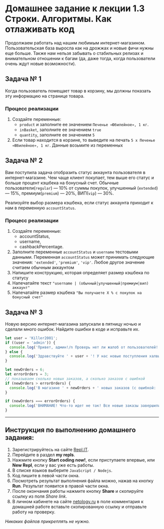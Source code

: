 # Домашнее задание к лекции 1.3 Строки. Алгоритмы. Как отлаживать код

Продолжаем работать над нашим любимым интернет-магазином. Пользовательская база выросла как на дрожжах и новые фичи нужны еще больше. Также нам нельзя забывать о стабильных релизах и внимательном отношении к багам (да, даже тогда, когда пользователи очень ждут новые возможности).

## Задача № 1

Когда пользователь помещает товар в корзину, мы должны показать эту информацию на странице товара.

### Процесс реализации

1. Создайте переменные:
   - `product` и заполните ее значением `Печенье «Юбилейное», 1 кг`.
   - `inBasket`, заполните ее значением `true`
   - `quantity`, заполните ее значением `5`
2. Если товар находится в корзине, то выведите на печать `5 x Печенье «Юбилейное», 1 кг`. Данные возьмите из переменных

## Задача № 2

Вам поступила задача отобразить статус аккаунта пользователя в интернет-магазине. Чем чаще клиент покупает, тем выше его статус и больше процент кэшбека на бонусный счет. Обычные пользователи(`regular`) — 10% от суммы покупок, улучшенный (`extended`) — 15%, премиум(`premium`) — 20%, ВИП(`vip`) — 30%.

Реализуйте выбор размера кэшбека, если статус аккаунта приходит к нам в переменную `accountStatus`.

### Процесс реализации

1. Создайте переменные:
   - accountStatus,
   - username,
   - cashbackPercentage.
2. Заполните переменные `accountStatus` и `username` тестовыми данными. Переменная `accountStatus` может принимать следующие значения: `'extended'`, `'premium'`, `'vip'`. Любое другое значение считаем обычным аккаунтом
3. Напишите конструкцию, которая определяет размер кэшбека по статусу
4. Напечатайте текст `"username | (обычный|улучшенный|премиум|вип) аккаунт"`
5. Напечатайте размер кэшбека `"Вы получаете X % с покупок на бонусный счет"`

## Задача № 3

Новую версию интернет-магазина запускали в пятницу ночью и сделали много ошибок. Найдите ошибки в коде и исправьте их.

```javascript
let user = 'Killer2001';
if ((user = 'admin')) {
  console.log('Привет, админ!/n Проверь нет ли жалоб от пользователей!');
} else {
  console.log('Здравствуйте ' + user + '! У нас новые поступления халвы!');
}

let newOrders = 6;
let errorOrders = 3;
// показываем сколько новых заказов, а сколько заказов с ошибкой
if (newOrders > errorOrders) {
  console.log('В магазине ' + newOrders + ' новых заказов (с ошибкой: ' + errorOreders + ')');
}

if (newOrders === errorOrders) {
  console.log('ВНИМАНИЕ! Что-то идет не так! Все новые заказы завершились ошибкой!');
}
```

---

## Инструкция по выполнению домашнего задания:

1. Зарегистрируйтесь на сайте [Repl.IT](https://repl.it/).
2. Перейдите в раздел **my repls**.
3. Нажмите кнопку **Start coding now!**, если приступаете впервые, или **New Repl**, если у вас уже есть работы.
4. В списке языков выберите `JavaScript / Nodejs`.
5. Код пишите в левой части окна.
6. Посмотреть результат выполнения файла можно, нажав на кнопку **Run**. Результат появится в правой части окна.
7. После окончания работы нажмите кнопку **Share** и скопируйте ссылку из поля _Share link_.
8. В личном кабинете на сайте [netology.ru](http://netology.ru/) в поле комментария к домашней работе вставьте скопированную ссылку и отправьте работу на проверку.

_Никаких файлов прикреплять не нужно._
